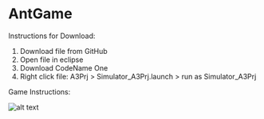 # AntGame

Instructions for Download:
1) Download file from GitHub
2) Open file in eclipse
3) Download CodeName One
4) Right click file: A3Prj > Simulator_A3Prj.launch > run as Simulator_A3Prj

Game Instructions:


![alt text](https://github.com/NairyV/JourneyGame/blob/main/instructionsAntGame.png)
